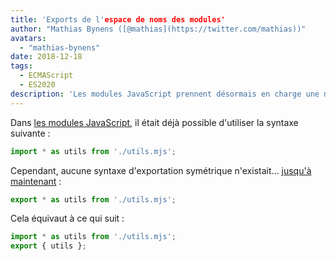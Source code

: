 ```yaml
---
title: 'Exports de l'espace de noms des modules'
author: "Mathias Bynens ([@mathias](https://twitter.com/mathias))"
avatars:
  - "mathias-bynens"
date: 2018-12-18
tags:
  - ECMAScript
  - ES2020
description: 'Les modules JavaScript prennent désormais en charge une nouvelle syntaxe pour réexporter toutes les propriétés au sein d'un espace de noms.'
---
```

Dans [les modules JavaScript](/features/modules), il était déjà possible d'utiliser la syntaxe suivante :

```js
import * as utils from './utils.mjs';
```

Cependant, aucune syntaxe d'exportation symétrique n'existait… [jusqu'à maintenant](https://github.com/tc39/proposal-export-ns-from) :

```js
export * as utils from './utils.mjs';
```

Cela équivaut à ce qui suit :

```js
import * as utils from './utils.mjs';
export { utils };
```
